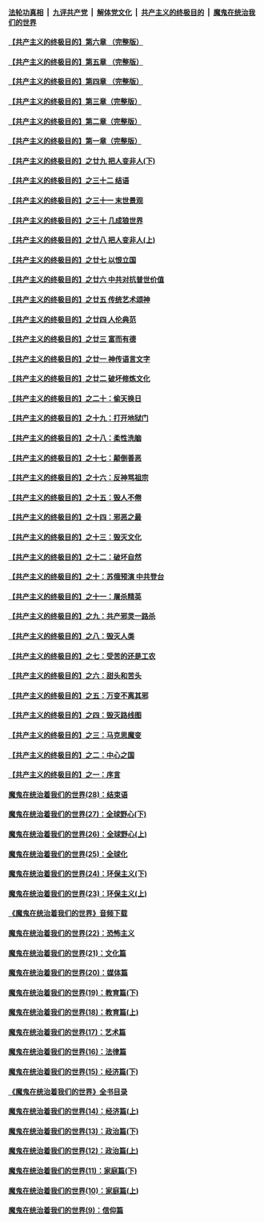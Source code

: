 

####  [法轮功真相](../../../../basic/blob/master/README.md?t=05300901) &nbsp;|&nbsp; [九评共产党](../../../../9ping.md/blob/master/README.md?t=05300901) &nbsp;|&nbsp; [解体党文化](../../../../jtdwh.md/blob/master/README.md?t=05300901)  &nbsp;|&nbsp; [共产主义的终极目的](../../../../gczydzjmd.md/blob/master/README.md?t=05300901) &nbsp;|&nbsp; [魔鬼在统治我们的世界](../../../../mgztzwmdsj.md/blob/master/README.md?t=05300901) 

#### [【共产主义的终极目的】第六章 （完整版）](../pages/nsc422/n11428913.md?t=05300901) 

#### [【共产主义的终极目的】第五章 （完整版）](../pages/nsc422/n11428912.md?t=05300901) 

#### [【共产主义的终极目的】第四章 （完整版）](../pages/nsc422/n11428907.md?t=05300901) 

#### [【共产主义的终极目的】第三章（完整版）](../pages/nsc422/n11428848.md?t=05300901) 

#### [【共产主义的终极目的】第二章（完整版）](../pages/nsc422/n11428831.md?t=05300901) 

#### [【共产主义的终极目的】第一章（完整版）](../pages/nsc422/n11417651.md?t=05300901) 

#### [【共产主义的终极目的】之廿九 把人变非人(下)](../pages/nsc422/n11344140.md?t=05300901) 

#### [【共产主义的终极目的】之三十二 结语](../pages/nsc422/n11360535.md?t=05300901) 

#### [【共产主义的终极目的】之三十一 末世景观](../pages/nsc422/n11351129.md?t=05300901) 

#### [【共产主义的终极目的】之三十 几成狼世界](../pages/nsc422/n11348280.md?t=05300901) 

#### [【共产主义的终极目的】之廿八 把人变非人(上)](../pages/nsc422/n11340492.md?t=05300901) 

#### [【共产主义的终极目的】之廿七 以恨立国](../pages/nsc422/n11336944.md?t=05300901) 

#### [【共产主义的终极目的】之廿六 中共对抗普世价值](../pages/nsc422/n11324785.md?t=05300901) 

#### [【共产主义的终极目的】之廿五 传统艺术颂神](../pages/nsc422/n11296396.md?t=05300901) 

#### [【共产主义的终极目的】之廿四 人伦典范](../pages/nsc422/n11296397.md?t=05300901) 

#### [【共产主义的终极目的】之廿三 富而有德](../pages/nsc422/n11283598.md?t=05300901) 

#### [【共产主义的终极目的】之廿一 神传语言文字](../pages/nsc422/n11263265.md?t=05300901) 

#### [【共产主义的终极目的】之廿二 破坏修炼文化](../pages/nsc422/n11245728.md?t=05300901) 

#### [【共产主义的终极目的】之二十：偷天换日](../pages/nsc422/n11238846.md?t=05300901) 

#### [【共产主义的终极目的】之十九：打开地狱门](../pages/nsc422/n11206376.md?t=05300901) 

#### [【共产主义的终极目的】之十八：柔性洗脑](../pages/nsc422/n11199994.md?t=05300901) 

#### [【共产主义的终极目的】之十七：颠倒善恶](../pages/nsc422/n11179782.md?t=05300901) 

#### [【共产主义的终极目的】之十六：反神骂祖宗](../pages/nsc422/n11166798.md?t=05300901) 

#### [【共产主义的终极目的】之十五：毁人不倦](../pages/nsc422/n11166792.md?t=05300901) 

#### [【共产主义的终极目的】之十四：邪恶之最](../pages/nsc422/n11150249.md?t=05300901) 

#### [【共产主义的终极目的】之十三：毁灭文化](../pages/nsc422/n11135227.md?t=05300901) 

#### [【共产主义的终极目的】之十二：破坏自然](../pages/nsc422/n11135214.md?t=05300901) 

#### [【共产主义的终极目的】之十：苏俄预演 中共登台](../pages/nsc422/n11118424.md?t=05300901) 

#### [【共产主义的终极目的】之十一：屠杀精英](../pages/nsc422/n11118442.md?t=05300901) 

#### [【共产主义的终极目的】之九：共产邪灵一路杀](../pages/nsc422/n11114139.md?t=05300901) 

#### [【共产主义的终极目的】之八：毁灭人类](../pages/nsc422/n11108503.md?t=05300901) 

#### [【共产主义的终极目的】之七：受苦的还是工农](../pages/nsc422/n11101809.md?t=05300901) 

#### [【共产主义的终极目的】之六：甜头和苦头](../pages/nsc422/n11096971.md?t=05300901) 

#### [【共产主义的终极目的】之五：万变不离其邪](../pages/nsc422/n11091285.md?t=05300901) 

#### [【共产主义的终极目的】之四：毁灭路线图](../pages/nsc422/n11086284.md?t=05300901) 

#### [【共产主义的终极目的】之三：马克思魔变](../pages/nsc422/n11061941.md?t=05300901) 

#### [【共产主义的终极目的】之二：中心之国](../pages/nsc422/n11047728.md?t=05300901) 

#### [【共产主义的终极目的】之一：序言](../pages/nsc422/n11086077.md?t=05300901) 

#### [魔鬼在统治着我们的世界(28)：结束语](../pages/nsc422/n10936246.md?t=05300901) 

#### [魔鬼在统治着我们的世界(27)：全球野心(下)](../pages/nsc422/n10928319.md?t=05300901) 

#### [魔鬼在统治着我们的世界(26)：全球野心(上)](../pages/nsc422/n10900318.md?t=05300901) 

#### [魔鬼在统治着我们的世界(25)：全球化](../pages/nsc422/n10788205.md?t=05300901) 

#### [魔鬼在统治着我们的世界(24)：环保主义(下)](../pages/nsc422/n10695307.md?t=05300901) 

#### [魔鬼在统治着我们的世界(23)：环保主义(上)](../pages/nsc422/n10688613.md?t=05300901) 

#### [《魔鬼在统治着我们的世界》音频下载](../pages/nsc422/n10635553.md?t=05300901) 

#### [魔鬼在统治着我们的世界(22)：恐怖主义](../pages/nsc422/n10614727.md?t=05300901) 

#### [魔鬼在统治着我们的世界(21)：文化篇](../pages/nsc422/n10597706.md?t=05300901) 

#### [魔鬼在统治着我们的世界(20)：媒体篇](../pages/nsc422/n10586579.md?t=05300901) 

#### [魔鬼在统治着我们的世界(19)：教育篇(下)](../pages/nsc422/n10564808.md?t=05300901) 

#### [魔鬼在统治着我们的世界(18)：教育篇(上)](../pages/nsc422/n10526970.md?t=05300901) 

#### [魔鬼在统治着我们的世界(17)：艺术篇](../pages/nsc422/n10499093.md?t=05300901) 

#### [魔鬼在统治着我们的世界(16)：法律篇](../pages/nsc422/n10485969.md?t=05300901) 

#### [魔鬼在统治着我们的世界(15)：经济篇(下)](../pages/nsc422/n10469975.md?t=05300901) 

#### [《魔鬼在统治着我们的世界》全书目录](../pages/nsc422/n10464261.md?t=05300901) 

#### [魔鬼在统治着我们的世界(14)：经济篇(上)](../pages/nsc422/n10457370.md?t=05300901) 

#### [魔鬼在统治着我们的世界(13)：政治篇(下)](../pages/nsc422/n10448270.md?t=05300901) 

#### [魔鬼在统治着我们的世界(12)：政治篇(上)](../pages/nsc422/n10444576.md?t=05300901) 

#### [魔鬼在统治着我们的世界(11)：家庭篇(下)](../pages/nsc422/n10440961.md?t=05300901) 

#### [魔鬼在统治着我们的世界(10)：家庭篇(上)](../pages/nsc422/n10435448.md?t=05300901) 

#### [魔鬼在统治着我们的世界(9)：信仰篇](../pages/nsc422/n10432159.md?t=05300901) 

